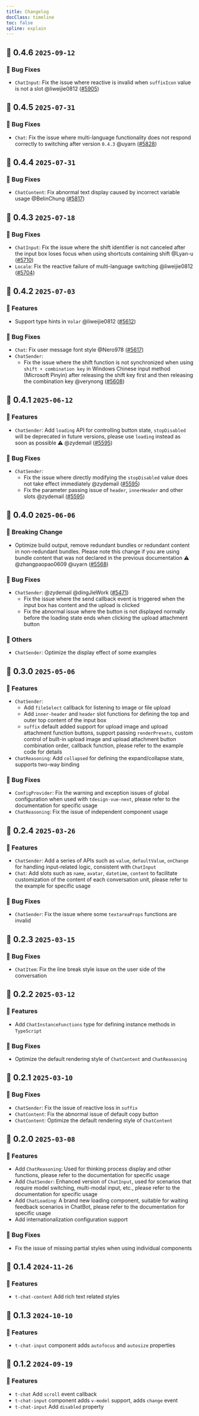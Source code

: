 ```yaml
---
title: Changelog
docClass: timeline
toc: false
spline: explain
---
```


## 🌈 0.4.6 `2025-09-12` 

### 🐞 Bug Fixes
- `ChatInput`: Fix the issue where reactive is invalid when `suffixIcon` value is not a slot @liweijie0812 ([#5905](https://github.com/Tencent/tdesign-vue-next/pull/5905))


## 🌈 0.4.5 `2025-07-31` 

### 🐞 Bug Fixes
- `Chat`: Fix the issue where multi-language functionality does not respond correctly to switching after version `0.4.3` @uyarn ([#5828](https://github.com/Tencent/tdesign-vue-next/pull/5828))

## 🌈 0.4.4 `2025-07-31` 

### 🐞 Bug Fixes
- `ChatContent`: Fix abnormal text display caused by incorrect variable usage @BelinChung ([#5817](https://github.com/Tencent/tdesign-vue-next/pull/5817))


## 🌈 0.4.3 `2025-07-18` 

### 🐞 Bug Fixes
- `ChatInput`: Fix the issue where the shift identifier is not canceled after the input box loses focus when using shortcuts containing shift @Lyan-u ([#5710](https://github.com/Tencent/tdesign-vue-next/pull/5710))
- `Locale`: Fix the reactive failure of multi-language switching @liweijie0812 ([#5704](https://github.com/Tencent/tdesign-vue-next/pull/5704))

## 🌈 0.4.2 `2025-07-03` 

### 🚀 Features
- Support type hints in `Volar` @liweijie0812 ([#5612](https://github.com/Tencent/tdesign-vue-next/pull/5612))

### 🐞 Bug Fixes
- `Chat`: Fix user message font style @Nero978  ([#5617](https://github.com/Tencent/tdesign-vue-next/pull/5617))
- `ChatSender`: 
  - Fix the issue where the shift function is not synchronized when using `shift + combination key` in Windows Chinese input method (Microsoft Pinyin) after releasing the shift key first and then releasing the combination key @verynong ([#5608](https://github.com/Tencent/tdesign-vue-next/pull/5608))

## 🌈 0.4.1 `2025-06-12` 

### 🚀 Features
- `ChatSender`: Add `loading` API for controlling button state, `stopDisabled` will be deprecated in future versions, please use `loading` instead as soon as possible ⚠️ @zydemail ([#5595](https://github.com/Tencent/tdesign-vue-next/pull/5595))

### 🐞 Bug Fixes
- `ChatSender`: 
  - Fix the issue where directly modifying the `stopDisabled` value does not take effect immediately @zydemail ([#5595](https://github.com/Tencent/tdesign-vue-next/pull/5595))
  - Fix the parameter passing issue of `header`, `innerHeader` and other slots @zydemail ([#5595](https://github.com/Tencent/tdesign-vue-next/pull/5595))


## 🌈 0.4.0 `2025-06-06` 
### 🚨 Breaking Change
- Optimize build output, remove redundant bundles or redundant content in non-redundant bundles. Please note this change if you are using bundle content that was not declared in the previous documentation ⚠️ @zhangpaopao0609 @uyarn ([#5568](https://github.com/Tencent/tdesign-vue-next/pull/5568))

### 🐞 Bug Fixes

- `ChatSender`: @zydemail  @dingJieWork ([#5471](https://github.com/Tencent/tdesign-vue-next/pull/5471))
   - Fix the issue where the send callback event is triggered when the input box has content and the upload is clicked
   - Fix the abnormal issue where the button is not displayed normally before the loading state ends when clicking the upload attachment button

###  🚧 Others

- `ChatSender`: Optimize the display effect of some examples


## 🌈 0.3.0 `2025-05-06`

### 🚀 Features

- `ChatSender`:
  - Add `fileSelect` callback for listening to image or file upload
  - Add `inner-header` and `header` slot functions for defining the top and outer top content of the input box
  - `suffix` default added support for upload image and upload attachment function buttons, support passing `renderPresets`, custom control of built-in upload image and upload attachment button combination order, callback function, please refer to the example code for details
- `ChatReasoning`: Add `collapsed` for defining the expand/collapse state, supports two-way binding

### 🐞 Bug Fixes

- `ConfigProvider`: Fix the warning and exception issues of global configuration when used with `tdesign-vue-next`, please refer to the documentation for specific usage
- `ChatReasoning`: Fix the issue of independent component usage

## 🌈 0.2.4 `2025-03-26`

### 🚀 Features

- `ChatSender`: Add a series of APIs such as `value`, `defaultValue`, `onChange` for handling input-related logic, consistent with `ChatInput`
- `Chat`: Add slots such as `name`, `avatar`, `datetime`, `content` to facilitate customization of the content of each conversation unit, please refer to the example for specific usage

### 🐞 Bug Fixes

- `ChatSender`: Fix the issue where some `textareaProps` functions are invalid

## 🌈 0.2.3 `2025-03-15`

### 🐞 Bug Fixes

- `ChatItem`: Fix the line break style issue on the user side of the conversation

## 🌈 0.2.2 `2025-03-12`

### 🚀 Features

- Add `ChatInstanceFunctions` type for defining instance methods in `TypeScript`

### 🐞 Bug Fixes

- Optimize the default rendering style of `ChatContent` and `ChatReasoning`

## 🌈 0.2.1 `2025-03-10`

### 🐞 Bug Fixes

- `ChatSender`: Fix the issue of reactive loss in `suffix`
- `ChatContent`: Fix the abnormal issue of default copy button
- `ChatContent`: Optimize the default rendering style of `ChatContent`

## 🌈 0.2.0 `2025-03-08`

### 🚀 Features

- Add `ChatReasoning`: Used for thinking process display and other functions, please refer to the documentation for specific usage
- Add `ChatSender`: Enhanced version of `ChatInput`, used for scenarios that require model switching, multi-modal input, etc., please refer to the documentation for specific usage
- Add `ChatLoading`: A brand new loading component, suitable for waiting feedback scenarios in ChatBot, please refer to the documentation for specific usage
- Add internationalization configuration support

### 🐞 Bug Fixes

- Fix the issue of missing partial styles when using individual components

## 🌈 0.1.4 `2024-11-26`

### 🚀 Features

- `t-chat-content` Add rich text related styles

## 🌈 0.1.3 `2024-10-10`

### 🚀 Features

- `t-chat-input` component adds `autofocus` and `autosize` properties

## 🌈 0.1.2 `2024-09-19`

### 🚀 Features

- `t-chat` Add `scroll` event callback
- `t-chat-input` component adds `v-model` support, adds `change` event
- `t-chat-input` Add `disabled` property
